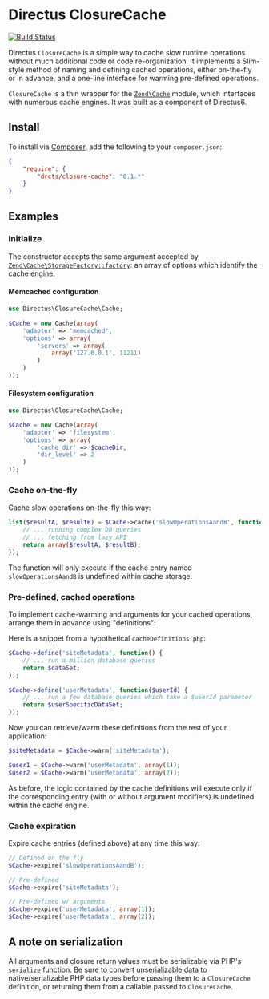 # Directus ClosureCache

[![Build Status](https://travis-ci.org/drcts/closure-cache.png)](https://travis-ci.org/drcts/closure-cache)

Directus `ClosureCache` is a simple way to cache slow runtime operations without much additional code or code re-organization. It implements a Slim-style method of naming and defining cached operations, either on-the-fly or in advance, and a one-line interface for warming pre-defined operations.

`ClosureCache` is a thin wrapper for the [`Zend\Cache`](http://framework.zend.com/manual/2.0/en/modules/zend.cache.storage.adapter.html) module, which interfaces with numerous cache engines. It was built as a component of Directus6.

## Install

To install via [Composer](http://getcomposer.org), add the following to your `composer.json`:

```json
{
    "require": {
        "drcts/closure-cache": "0.1.*"
    }
}
```

## Examples

### Initialize
The constructor accepts the same argument accepted by [`Zend\Cache\StorageFactory::factory`](http://framework.zend.com/manual/2.0/en/modules/zend.cache.storage.adapter.html#quick-start): an array of options which identify the cache engine.

#### Memcached configuration
```php
use Directus\ClosureCache\Cache;

$Cache = new Cache(array(
    'adapter' => 'memcached',
    'options' => array(
        'servers' => array(
            array('127.0.0.1', 11211)
        )
    )
));
```

#### Filesystem configuration
```php
use Directus\ClosureCache\Cache;

$Cache = new Cache(array(
    'adapter' => 'filesystem',
    'options' => array(
        'cache_dir' => $cacheDir,
        'dir_level' => 2
    )
));
```

### Cache on-the-fly
Cache slow operations on-the-fly this way:

```php
list($resultA, $resultB) = $Cache->cache('slowOperationsAandB', function() {
	// ... running complex DB queries
	// ... fetching from lazy API
	return array($resultA, $resultB);
});
```

The function will only execute if the cache entry named `slowOperationsAandB` is undefined within cache storage.

### Pre-defined, cached operations
To implement cache-warming and arguments for your cached operations, arrange them in advance using "definitions":

Here is a snippet from a hypothetical `cacheDefinitions.php`:

```php
$Cache->define('siteMetadata', function() {
	// ... run a million database queries
	return $dataSet;
});

$Cache->define('userMetadata', function($userId) {
	// ... run a few database queries which take a $userId parameter
	return $userSpecificDataSet;
});
```

Now you can retrieve/warm these definitions from the rest of your application:

```php
$siteMetadata = $Cache->warm('siteMetadata');

$user1 = $Cache->warm('userMetadata', array(1));
$user2 = $Cache->warm('userMetadata', array(2));
```

As before, the logic contained by the cache definitions will execute only if the corresponding entry (with or without argument modifiers) is undefined within the cache engine.

### Cache expiration

Expire cache entries (defined above) at any time this way:

```php
// Defined on the fly
$Cache->expire('slowOperationsAandB');

// Pre-defined
$Cache->expire('siteMetadata');

// Pre-defined w/ arguments
$Cache->expire('userMetadata', array(1));
$Cache->expire('userMetadata', array(2));
```

## A note on serialization

All arguments and closure return values must be serializable via PHP's [`serialize`](http://php.net/manual/en/function.serialize.php) function. Be sure to convert unserializable data to native/serializable PHP data types before passing them to a `ClosureCache` definition, or returning them from a callable passed to `ClosureCache`.